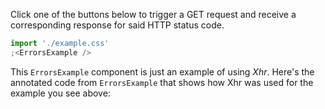 Click one of the buttons below to trigger a GET request and receive a corresponding
response for said HTTP status code.

```jsx noeditor
import './example.css'
;<ErrorsExample />
```

This `ErrorsExample` component is just an example of using _Xhr_.
Here's the annotated code from `ErrorsExample` that shows how Xhr
was used for the example you see above:

```js { "file": "ErrorsExample.js" }
```
